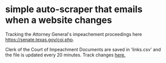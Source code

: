 # simple auto-scraper that emails when a website changes
Tracking the Attorney General's impeachement proceedings here https://senate.texas.gov/coi.php. 

Clerk of the Court of Impeachment Documents are saved in 'links.csv' and the file is updated every 20 minutes. Track changes <a href="https://github.com/dmn-research/final-scraper/blob/main/links.csv">here.</a> 
